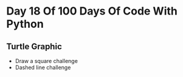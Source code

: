 # Day 18 Of 100 Days Of Code With Python

## Turtle Graphic

- Draw a square challenge
- Dashed line challenge
